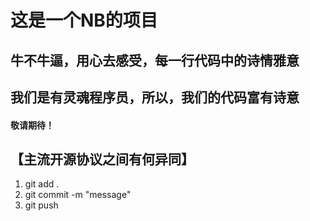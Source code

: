 # 这是一个NB的项目

## 牛不牛逼，用心去感受，每一行代码中的诗情雅意

## 我们是有灵魂程序员，所以，我们的代码富有诗意

#### 敬请期待！

## 【主流开源协议之间有何异同】

1. git add .
2. git commit -m "message"
3. git push